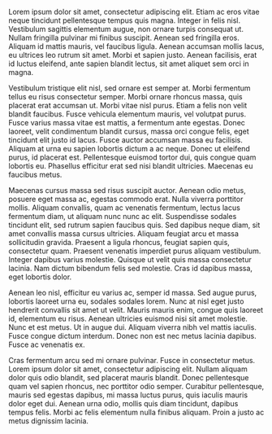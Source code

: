 Lorem ipsum dolor sit amet, consectetur adipiscing elit. Etiam ac eros vitae neque tincidunt pellentesque tempus quis magna. Integer in felis nisl. Vestibulum sagittis elementum augue, non ornare turpis consequat ut. Nullam fringilla pulvinar mi finibus suscipit. Aenean sed fringilla eros. Aliquam id mattis mauris, vel faucibus ligula. Aenean accumsan mollis lacus, eu ultrices leo rutrum sit amet. Morbi et sapien justo. Aenean facilisis, erat id luctus eleifend, ante sapien blandit lectus, sit amet aliquet sem orci in magna.

Vestibulum tristique elit nisl, sed ornare est semper at. Morbi fermentum tellus eu risus consectetur semper. Morbi ornare rhoncus massa, quis placerat erat accumsan ut. Morbi vitae nisl purus. Etiam a felis non velit blandit faucibus. Fusce vehicula elementum mauris, vel volutpat purus. Fusce varius massa vitae est mattis, a fermentum ante egestas. Donec laoreet, velit condimentum blandit cursus, massa orci congue felis, eget tincidunt elit justo id lacus. Fusce auctor accumsan massa eu facilisis. Aliquam at urna eu sapien lobortis dictum a ac neque. Donec ut eleifend purus, id placerat est. Pellentesque euismod tortor dui, quis congue quam lobortis eu. Phasellus efficitur erat sed nisi blandit ultricies. Maecenas eu faucibus metus.

Maecenas cursus massa sed risus suscipit auctor. Aenean odio metus, posuere eget massa ac, egestas commodo erat. Nulla viverra porttitor mollis. Aliquam convallis, quam ac venenatis fermentum, lectus lacus fermentum diam, ut aliquam nunc nunc ac elit. Suspendisse sodales tincidunt elit, sed rutrum sapien faucibus quis. Sed dapibus neque diam, sit amet convallis massa cursus ultricies. Aliquam feugiat arcu et massa sollicitudin gravida. Praesent a ligula rhoncus, feugiat sapien quis, consectetur quam. Praesent venenatis imperdiet purus aliquam vestibulum. Integer dapibus varius molestie. Quisque ut velit quis massa consectetur lacinia. Nam dictum bibendum felis sed molestie. Cras id dapibus massa, eget lobortis dolor.

Aenean leo nisl, efficitur eu varius ac, semper id massa. Sed augue purus, lobortis laoreet urna eu, sodales sodales lorem. Nunc at nisl eget justo hendrerit convallis sit amet ut velit. Mauris mauris enim, congue quis laoreet id, elementum eu risus. Aenean ultricies euismod nisi sit amet molestie. Nunc et est metus. Ut in augue dui. Aliquam viverra nibh vel mattis iaculis. Fusce congue dictum interdum. Donec non est nec metus lacinia dapibus. Fusce ac venenatis ex.

Cras fermentum arcu sed mi ornare pulvinar. Fusce in consectetur metus. Lorem ipsum dolor sit amet, consectetur adipiscing elit. Nullam aliquam dolor quis odio blandit, sed placerat mauris blandit. Donec pellentesque quam vel sapien rhoncus, nec porttitor odio semper. Curabitur pellentesque, mauris sed egestas dapibus, mi massa luctus purus, quis iaculis mauris dolor eget dui. Aenean urna odio, mollis quis diam tincidunt, dapibus tempus felis. Morbi ac felis elementum nulla finibus aliquam. Proin a justo ac metus dignissim lacinia.
